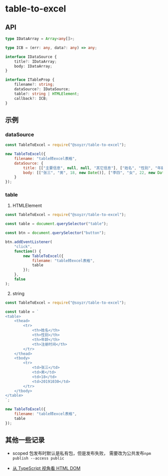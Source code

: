# table-to-excel

## API

```ts
type IDataArray = Array<any[]>;

type ICB = (err: any, data?: any) => any;

interface IDataSource {
    title?: IDataArray;
    body: IDataArray;
}

interface ITableProp {
    filename?: string;
    dataSource?: IDataSource;
    table?: string | HTMLElement;
    callback?: ICB;
}
```

## 示例

### dataSource

```js
const TableToExcel = require("@soyzr/table-to-excel");

new TableToExcel({
    filename: "table转excel表格",
    dataSource: {
        title: [["主要信息", null, null, "其它信息"], ["姓名", "性别", "年龄", "注册时间"]],
        body: [["张三", "男", 18, new Date()], ["李四", "女", 22, new Date()]]
    }
});
```

### table

1. HTMLElement

```js
const TableToExcel = require("@soyzr/table-to-excel");

const table = document.querySelector("table");

const btn = document.querySelector("button");

btn.addEventListener(
    "click",
    function() {
        new TableToExcel({
            filename: "table转excel表格",
            table
        });
    },
    false
);
```

2. string

```js
const TableToExcel = require("@soyzr/table-to-excel");

const table = `
<table>
    <thead>
        <tr>
            <th>姓名</th>
            <th>性别</th>
            <th>年龄</th>
            <th>注册时间</th>
        </tr>
    </thead>
    <tbody>
        <tr>
            <td>张三</td>
            <td>男</td>
            <td>18</td>
            <td>20191030</td>
        </tr>
    </tbody>
</table>
`;

new TableToExcel({
    filename: "table转excel表格",
    table
});
```

## 其他一些记录

-   scoped 包发布时默认是私有包，但是发布失败， 需要改为公共发布`npm publish --access public`

-   [从 TypeScript 视角看 HTML DOM](https://blog.csdn.net/HermitSun/article/details/95780601)
